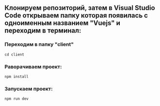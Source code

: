 ## Клонируем репозиторий, затем в Visual Studio Code открываем папку которая появилась с одноименным названием "Vuejs" и переходим в терминал:


### Переходим в папку "client"
````
cd client
````

### Раворачиваем проект:
````
npm install
````

### Запускаем проект:
````
npm run dev
````
